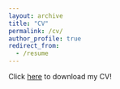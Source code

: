 ```yaml
---
layout: archive
title: "CV"
permalink: /cv/
author_profile: true
redirect_from:
  - /resume
---
```



Click [here](/images/Peckinpaugh_CV_9_08_25.pdf) to download my CV! 


